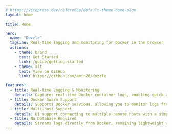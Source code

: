 ```yaml
---
# https://vitepress.dev/reference/default-theme-home-page
layout: home

title: Home

hero:
  name: "Dozzle"
  tagline: Real-time logging and monitoring for Docker in the browser
  actions:
    - theme: brand
      text: Get Started
      link: /guide/getting-started
    - theme: alt
      text: View on GitHub
      link: https://github.com/amir20/dozzle

features:
  - title: Real-time Logging & Monitoring
    details: Captures real-time Docker container logs, enabling quick and efficient issue diagnosis.
  - title: Docker Swarm Support
    details: Supports Docker services, allowing you to monitor logs from multiple nodes in a single interface.
  - title: Multi-host Support
    details: UI support connecting to multiple remote hosts with a simple drop down to choose between different hosts.
  - title: No Database Required
    details: Streams logs directly from Docker, remaining lightweight without extra overhead or complexity.
---
```

